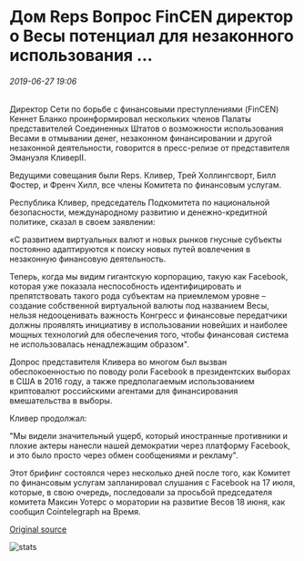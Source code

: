 # Дом Reps Вопрос FinCEN директор о Весы потенциал для незаконного использования ...

###### 2019-06-27 19:06

Директор Сети по борьбе с финансовыми преступлениями (FinCEN) Кеннет Бланко проинформировал нескольких членов Палаты представителей Соединенных Штатов о возможности использования Весами в отмывании денег, незаконном финансировании и другой незаконной деятельности, говорится в пресс-релизе от представителя Эмануэля КливерII.

Ведущими совещания были Reps. Кливер, Трей Холлингсворт, Билл Фостер, и Френч Хилл, все члены Комитета по финансовым услугам.

Республика Кливер, председатель Подкомитета по национальной безопасности, международному развитию и денежно-кредитной политике, сказал в своем заявлении:

«С развитием виртуальных валют и новых рынков гнусные субъекты постоянно адаптируются к поиску новых путей вовлечения в незаконную финансовую деятельность.

Теперь, когда мы видим гигантскую корпорацию, такую как Facebook, которая уже показала неспособность идентифицировать и препятствовать такого рода субъектам на приемлемом уровне – создание собственной виртуальной валюты под названием Весы, нельзя недооценивать важность Конгресс и финансовые передатчики должны проявлять инициативу в использовании новейших и наиболее мощных технологий для обеспечения того, чтобы финансовая система не использовалась ненадлежащим образом".

Допрос представителя Кливера во многом был вызван обеспокоенностью по поводу роли Facebook в президентских выборах в США в 2016 году, а также предполагаемым использованием криптовалют российскими агентами для финансирования вмешательства в выборы.

Кливер продолжал:

"Мы видели значительный ущерб, который иностранные противники и плохие актеры нанесли нашей демократии через платформу Facebook, и это было просто через обмен сообщениями и рекламу".

Этот брифинг состоялся через несколько дней после того, как Комитет по финансовым услугам запланировал слушания с Facebook на 17 июля, которые, в свою очередь, последовали за просьбой председателя комитета Максин Уотерс о моратории на развитие Весов 18 июня, как сообщил Cointelegraph на Время.

[Original source](https://cointelegraph.com/news/house-reps-question-fincen-director-on-libras-potential-for-illegal-usage)

![stats](https://c.statcounter.com/11760860/0/a89fa40b/1/ "stats")